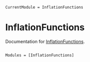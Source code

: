 ```@meta
CurrentModule = InflationFunctions
```

# InflationFunctions

Documentation for [InflationFunctions](https://github.com/DIE-BG/InflationFunctions.jl).

```@index
```

```@autodocs
Modules = [InflationFunctions]
```

